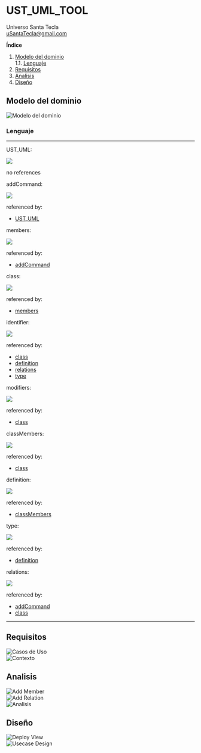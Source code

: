 # UST_UML_TOOL  
Universo Santa Tecla  
[uSantaTecla@gmail.com](mailto:uSantaTecla@gmail.com)  

**Índice**  

1. [Modelo del dominio](#modelo-del-dominio)  
   1.1. [Lenguaje](#lenguaje)
2. [Requisitos](#requisitos)  
3. [Analisis](#analisis)  
4. [Diseño](#diseño)

## Modelo del dominio  
  
![Modelo del dominio](docs/diagrams/out/domainModel/domainModel.svg)  

### Lenguaje  
* * *
<a name="UST_UML">UST_UML:</a>

![](docs/diagrams/out/domainModel/languageSintaxis/UST_UML.png)<map name="UST_UML.map"><area shape="rect" coords="49,1,157,33" href="#addCommand" title="addCommand"><area shape="rect" coords="49,45,161,77" href="#deleteComand" title="deleteComand"><area shape="rect" coords="49,89,175,121" href="#modifyCommand" title="modifyCommand"><area shape="rect" coords="49,133,165,165" href="#openCommand" title="openCommand"><area shape="rect" coords="49,177,165,209" href="#closeCommand" title="closeCommand"></map>

no references

<a name="addCommand">addCommand:</a>

![](docs/diagrams/out/domainModel/languageSintaxis/addCommand.png)<map name="addCommand.map"><area shape="rect" coords="119,33,197,65" href="#members" title="members"><area shape="rect" coords="257,33,333,65" href="#relations" title="relations"><area shape="rect" coords="393,33,447,65" href="#users" title="users"></map>

referenced by:

*   [UST_UML](#UST_UML "UST_UML")

<a name="members">members:</a>

![](docs/diagrams/out/domainModel/languageSintaxis/members.png)<map name="members.map"><area shape="rect" coords="177,17,241,49" href="#project" title="project"><area shape="rect" coords="177,61,249,93" href="#package" title="package"><area shape="rect" coords="177,105,229,137" href="#class" title="class"><area shape="rect" coords="177,149,233,181" href="#enum" title="enum"><area shape="rect" coords="177,193,253,225" href="#interface" title="interface"><area shape="rect" coords="177,237,229,269" href="#actor" title="actor"><area shape="rect" coords="177,281,249,313" href="#usecase" title="usecase"><area shape="rect" coords="177,325,235,357" href="#object" title="object"><area shape="rect" coords="177,369,229,401" href="#node" title="node"><area shape="rect" coords="177,413,267,445" href="#component" title="component"><area shape="rect" coords="177,457,229,489" href="#state" title="state"><area shape="rect" coords="177,501,241,533" href="#activity" title="activity"></map>

referenced by:

*   [addCommand](#addCommand "addCommand")

<a name="class">class:</a>

![](docs/diagrams/out/domainModel/languageSintaxis/class.png)<map name="class.map"><area shape="rect" coords="107,1,183,33" href="#identifier" title="identifier"><area shape="rect" coords="223,33,301,65" href="#modifiers" title="modifiers"><area shape="rect" coords="361,33,469,65" href="#classMembers" title="classMembers"><area shape="rect" coords="529,33,605,65" href="#relations" title="relations"></map>

referenced by:

*   [members](#members "members")

<a name="identifier">identifier:</a>

![](docs/diagrams/out/domainModel/languageSintaxis/identifier.png)

referenced by:

*   [class](#class "class")
*   [definition](#definition "definition")
*   [relations](#relations "relations")
*   [type](#type "type")

<a name="modifiers">modifiers:</a>

![](docs/diagrams/out/domainModel/languageSintaxis/modifiers.png)<map name="modifiers.map"><area shape="rect" coords="157,33,213,65" href="#public" title="public"><area shape="rect" coords="157,77,229,109" href="#package" title="package"></map>

referenced by:

*   [class](#class "class")

<a name="classMembers">classMembers:</a>

![](docs/diagrams/out/domainModel/languageSintaxis/classMembers.png)<map name="classMembers.map"><area shape="rect" coords="157,17,235,49" href="#definition" title="definition"></map>

referenced by:

*   [class](#class "class")

<a name="definition">definition:</a>

![](docs/diagrams/out/domainModel/languageSintaxis/definition.png)<map name="definition.map"><area shape="rect" coords="419,1,467,33" href="#type" title="type"><area shape="rect" coords="487,1,563,33" href="#identifier" title="identifier"><area shape="rect" coords="327,121,375,153" href="#type" title="type"><area shape="rect" coords="395,121,471,153" href="#identifier" title="identifier"><area shape="rect" coords="577,121,625,153" href="#type" title="type"><area shape="rect" coords="645,121,721,153" href="#identifier" title="identifier"></map>

referenced by:

*   [classMembers](#classMembers "classMembers")

<a name="type">type:</a>

![](docs/diagrams/out/domainModel/languageSintaxis/type.png)<map name="type.map"><area shape="rect" coords="49,265,125,297" href="#identifier" title="identifier"></map>

referenced by:

*   [definition](#definition "definition")

<a name="relations">relations:</a>

![](docs/diagrams/out/domainModel/languageSintaxis/relations.png)<map name="relations.map"><area shape="rect" coords="125,1,201,33" href="#identifier" title="identifier"><area shape="rect" coords="215,45,291,77" href="#identifier" title="identifier"></map>

referenced by:

*   [addCommand](#addCommand "addCommand")
*   [class](#class "class")

* * *

## Requisitos  

![Casos de Uso](docs/diagrams/out/requirements/use_cases.svg)  
![Contexto](docs/diagrams/out/requirements/context.svg)  

## Analisis  

![Add Member](docs/diagrams/out/analisis/analisis_add_member.svg)  
![Add Relation](docs/diagrams/out/analisis/analisis_add_relation.svg)  
![Analisis](docs/diagrams/out/analisis/analisis.svg)  

## Diseño  

![Deploy View](docs/diagrams/out/design/deployView.svg)  
![Usecase Design](docs/diagrams/out/design/usecase_design.svg)  
